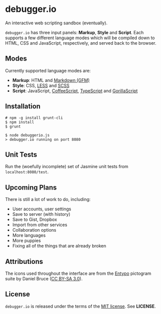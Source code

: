 debugger.io
===========
An interactive web scripting sandbox (eventually).

`debugger.io` has three input panels: **Markup**, **Style** and **Script**.
Each supports a few different language modes which will be compiled down to
HTML, CSS and JavaScript, respectively, and served back to the browser.

Modes
-----
Currently supported language modes are:

  - **Markup**: HTML and [Markdown (GFM)](https://help.github.com/articles/github-flavored-markdown)
  - **Style**: CSS, [LESS](http://lesscss.org/) and [SCSS](http://sass-lang.com/)
  - **Script**: JavaScript,
  	[CoffeeScript](http://coffeescript.org/),
  	[TypeScript](http://www.typescriptlang.org/) and
  	[GorillaScript](http://ckknight.github.io/gorillascript/)


Installation
------------
    # npm -g install grunt-cli
    $ npm install
    $ grunt

    $ node debuggerio.js
    > debugger.io running on port 8080

Unit Tests
----------
Run the (woefully incomplete) set of Jasmine unit tests from `localhost:8080/test`.


Upcoming Plans
--------------
There is still a lot of work to do, including:

  - User accounts, user settings
  - Save to server (with history)
  - Save to Gist, Dropbox
  - Import from other services
  - Collaboration options
  - More languages
  - More puppies
  - Fixing all of the things that are already broken

Attributions
------------
The icons used throughout the interface are from the
[Entypo](http://entypo.com) pictogram suite by Daniel Bruce
([CC BY-SA 3.0](http://creativecommons.org/licenses/by-sa/3.0/)).

License
-------
`debugger.io` is released under the terms of the
[MIT license](http://tldrlegal.com/license/mit-license). See **LICENSE**.
